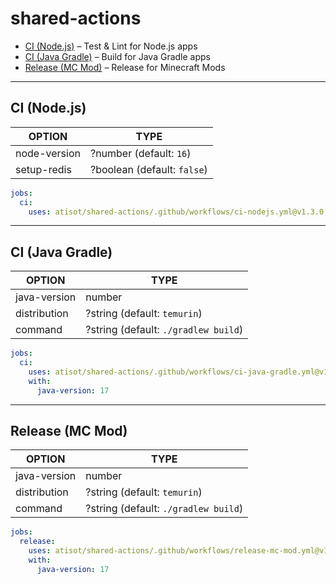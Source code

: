 # shared-actions

- [CI (Node.js)](#ci-nodejs) – Test & Lint for Node.js apps
- [CI (Java Gradle)](#ci-java-gradle) – Build for Java Gradle apps
- [Release (MC Mod)](#release-mc-mod) – Release for Minecraft Mods

---

## CI (Node.js)

| OPTION       | TYPE                        |
|--------------|-----------------------------|
| node-version | ?number (default: `16`)     |
| setup-redis  | ?boolean (default: `false`) |

```yaml
jobs:
  ci:
    uses: atisot/shared-actions/.github/workflows/ci-nodejs.yml@v1.3.0
```

---

## CI (Java Gradle)

| OPTION       | TYPE                                 |
|--------------|--------------------------------------|
| java-version | number                               |
| distribution | ?string (default: `temurin`)         |
| command      | ?string (default: `./gradlew build`) |

```yaml
jobs:
  ci:
    uses: atisot/shared-actions/.github/workflows/ci-java-gradle.yml@v1.3.0
    with:
      java-version: 17
```

---

## Release (MC Mod)

| OPTION       | TYPE                                 |
|--------------|--------------------------------------|
| java-version | number                               |
| distribution | ?string (default: `temurin`)         |
| command      | ?string (default: `./gradlew build`) |

```yaml
jobs:
  release:
    uses: atisot/shared-actions/.github/workflows/release-mc-mod.yml@v1.3.0
    with:
      java-version: 17
```

